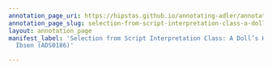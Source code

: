 ```yaml
---
annotation_page_uri: https://hipstas.github.io/annotating-adler/annotations/selection-from-script-interpretation-class-a-doll-s-house-by-henrik-ibsen-ads0186--canvas-1-rhetorical-device.json
annotation_page_slug: selection-from-script-interpretation-class-a-doll-s-house-by-henrik-ibsen-ads0186--canvas-1-rhetorical-device
layout: annotation_page
manifest_label: 'Selection from Script Interpretation Class: A Doll’s House by Henrik
  Ibsen (ADS0186)'

---
```

